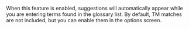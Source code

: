 When this feature is enabled, suggestions will automatically appear while you are entering terms found in the glossary list. By default, TM matches are not included, but you can enable them in the options screen.